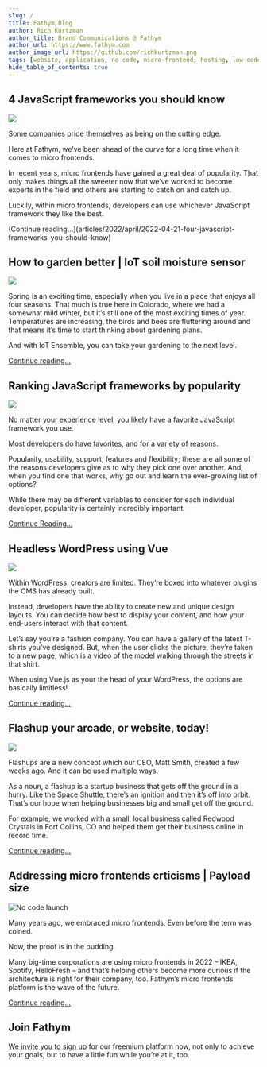 ```yaml
---
slug: /
title: Fathym Blog
author: Rich Kurtzman
author_title: Brand Communications @ Fathym
author_url: https://www.fathym.com
author_image_url: https://github.com/richkurtzman.png
tags: [website, application, no code, micro-frontend, hosting, low code]
hide_table_of_contents: true
---
```


## 4 JavaScript frameworks you should know

![](/img/reactvueangular.jpg)

Some companies pride themselves as being on the cutting edge.  

Here at Fathym, we’ve been ahead of the curve for a long time when it comes to micro frontends.  

In recent years, micro frontends have gained a great deal of popularity. That only makes things all the sweeter now that we’ve worked to become experts in the field and others are starting to catch on and catch up. 

Luckily, within micro frontends, developers can use whichever JavaScript framework they like the best. 

(Continue reading...](articles/2022/april/2022-04-21-four-javascript-frameworks-you-should-know)
## How to garden better | IoT soil moisture sensor

![](/img/gardeniot1.jpeg)

Spring is an exciting time, especially when you live in a place that enjoys all four seasons. That much is true here in Colorado, where we had a somewhat mild winter, but it’s still one of the most exciting times of year. Temperatures are increasing, the birds and bees are fluttering around and that means it’s time to start thinking about gardening plans.

And with IoT Ensemble, you can take your gardening to the next level. 

[Continue reading...](articles/2022/april/2022-04-18-iot-garden-soil-moisture-sensor)
## Ranking JavaScript frameworks by popularity

![](/img/javacoder.jpeg)

No matter your experience level, you likely have a favorite JavaScript framework you use.  

Most developers do have favorites, and for a variety of reasons.  

Popularity, usability, support, features and flexibility; these are all some of the reasons developers give as to why they pick one over another. And, when you find one that works, why go out and learn the ever-growing list of options?  

While there may be different variables to consider for each individual developer, popularity is certainly incredibly important. 

[Continue Reading...](articles/2022/april/2022-04-13-micro-frontend-popularity)
## Headless WordPress using Vue

![](/img/vuejsscreen.jpeg)

Within WordPress, creators are limited. They’re boxed into whatever plugins the CMS has already built.  

Instead, developers have the ability to create new and unique design layouts. You can decide how best to display your content, and how your end-users interact with that content.  

Let’s say you’re a fashion company. You can have a gallery of the latest T-shirts you’ve designed. But, when the user clicks the picture, they’re taken to a new page, which is a video of the model walking through the streets in that shirt.  

When using Vue.js as your the head of your WordPress, the options are basically limitless! 

[Continue reading...](articles/2022/april/2022-04-11-headless-wordpress-vue)

## Flashup your arcade, or website, today!

![](/img/arcademachines.jpg)

Flashups are a new concept which our CEO, Matt Smith, created a few weeks ago. And it can be used multiple ways.  

As a noun, a flashup is a startup business that gets off the ground in a hurry. Like the Space Shuttle, there’s an ignition and then it’s off into orbit. That’s our hope when helping businesses big and small get off the ground.  

For example, we worked with a small, local business called Redwood Crystals in Fort Collins, CO and helped them get their business online in record time.   

[Continue reading...](articles/2022/april/2022-04-07-flashup-your-arcade)

## Addressing micro frontends crticisms | Payload size

![No code launch](/img/MFEzoom.jpg)

Many years ago, we embraced micro frontends. Even before the term was coined.  

Now, the proof is in the pudding.  

Many big-time corporations are using micro frontends in 2022 – IKEA, Spotify, HelloFresh – and that’s helping others become more curious if the architecture is right for their company, too. Fathym’s micro frontends platform is the wave of the future.  

[Continue reading...](articles/2022/march/2022-03-31-addressing-micro-frontend-criticisms-payload)


## Join Fathym 

[We invite you to sign up](https://www.fathym.com/dashboard) for our freemium platform now, not only to achieve your goals, but to have a little fun while you’re at it, too. 